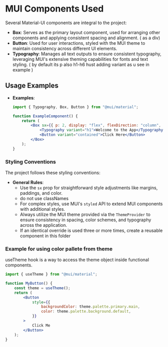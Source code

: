 # MUI Components Used

Several Material-UI components are integral to the project:

-   **Box**: Serves as the primary layout component, used for arranging other components and applying consistent spacing and alignment. ( as a div)
-   **Button**: Used for user interactions, styled with the MUI theme to maintain consistency across different UI elements.
-   **Typography**: Manages all text outputs to ensure consistent typography, leveraging MUI's extensive theming capabilities for fonts and text styling. ( by default its p also h1-h6 hust adding variant as u see in example )

## Usage Examples

-   **Examples**:

    ```jsx
    import { Typography, Box, Button } from "@mui/material";

    function ExampleComponent() {
        return (
            <Box sx={{ p: 2, display: "flex", flexDirection: "column", gap: 2 }}>
                <Typography variant="h1">Welcome to the App</Typography>
                <Button variant="contained">Click Here</Button>
            </Box>
        );
    }
    ```

### Styling Conventions

The project follows these styling conventions:

-   **General Rules**:
    -   Use the `sx` prop for straightforward style adjustments like margins, paddings, and color.
    -   do not use classNames
    -   For complex styles, use MUI's `styled` API to extend MUI components with additional styles.
    -   Always utilize the MUI theme provided via the `ThemeProvider` to ensure consistency in spacing, color schemes, and typography across the application.
    -   If an identical override is used three or more times, create a reusable component in this folder

### Example for using color pallete from theme

useTheme hook is a way to access the theme object inside functional components.

```jsx
import { useTheme } from "@mui/material";

function MyButton() {
    const theme = useTheme();
    return (
        <Button
            style={{
                backgroundColor: theme.palette.primary.main,
                color: theme.palette.background.default,
            }}
        >
            Click Me
        </Button>
    );
}
```
